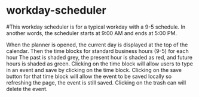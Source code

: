 # workday-scheduler

#This workday scheduler is for a typical workday with a 9-5 schedule. In another words, the scheduler starts at 9:00 AM and ends at 5:00 PM. 

When the planner is opened, the current day is displayed at the top of the calendar. Then the time blocks for standard business hours (9-5) for each hour
The past is shaded grey, the present hour is shaded as red, and future hours is shaded as green. Clicking on the time block will allow users to type in an event and save by clicking on the time block. Clicking on the save button for that time block will allow the event to be saved locally so refreshing the page, the event is still saved. Clicking on the trash can will delete the event. 

